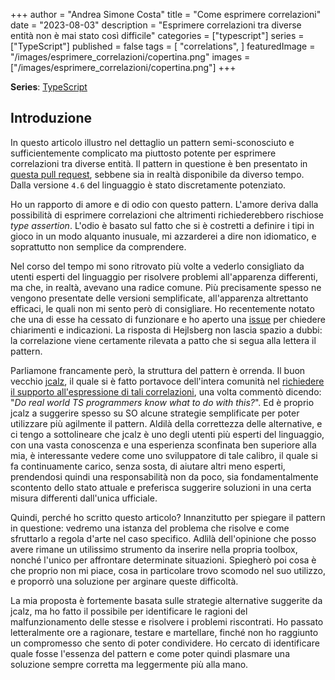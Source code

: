+++
author = "Andrea Simone Costa"
title = "Come esprimere correlazioni"
date = "2023-08-03"
description = "Esprimere correlazioni tra diverse entità non è mai stato così difficile"
categories = ["typescript"]
series = ["TypeScript"]
published = false
tags = [
    "correlations",
]
featuredImage = "/images/esprimere_correlazioni/copertina.png"
images = ["/images/esprimere_correlazioni/copertina.png"]
+++

__Series__: [TypeScript](/it/series/typescript/)

## Introduzione

In questo articolo illustro nel dettaglio un pattern semi-sconosciuto e sufficientemente complicato ma piuttosto potente per esprimere correlazioni tra diverse entità. Il pattern in questione è ben presentato in [questa pull request](https://github.com/microsoft/TypeScript/pull/47109), sebbene sia in realtà disponibile da diverso tempo. Dalla versione `4.6` del linguaggio è stato discretamente potenziato.

Ho un rapporto di amore e di odio con questo pattern. L'amore deriva dalla possibilità di esprimere correlazioni che altrimenti richiederebbero rischiose _type assertion_. L'odio è basato sul fatto che si è costretti a definire i tipi in gioco in un modo alquanto inusuale, mi azzarderei a dire non idiomatico, e soprattutto non semplice da comprendere.

Nel corso del tempo mi sono ritrovato più volte a vederlo consigliato da utenti esperti del linguaggio per risolvere problemi all'apparenza differenti, ma che, in realtà, avevano una radice comune. Più precisamente spesso ne vengono presentate delle versioni semplificate, all'apparenza altrettanto efficaci, le quali non mi sento però di consigliare. Ho recentemente notato che una di esse ha cessato di funzionare e ho aperto una [issue](https://github.com/microsoft/TypeScript/issues/54834) per chiedere chiarimenti e indicazioni. La risposta di Hejlsberg non lascia spazio a dubbi: la correlazione viene certamente rilevata a patto che si segua alla lettera il pattern.

Parliamone francamente però, la struttura del pattern è orrenda. Il buon vecchio [jcalz](https://stackoverflow.com/users/2887218/jcalz), il quale si è fatto portavoce dell'intera comunità nel [richiedere il supporto all'espressione di tali correlazioni](https://github.com/microsoft/TypeScript/issues/30581), una volta commentò dicendo: "_Do real world TS programmers know what to do with this?_". Ed è proprio jcalz a suggerire spesso su SO alcune strategie semplificate per poter utilizzare più agilmente il pattern. Aldilà della correttezza delle alternative, e ci tengo a sottolineare che jcalz è uno degli utenti più esperti del linguaggio, con una vasta conoscenza e una esperienza sconfinata ben superiore alla mia, è interessante vedere come uno sviluppatore di tale calibro, il quale si fa continuamente carico, senza sosta, di aiutare altri meno esperti, prendendosi quindi una responsabilità non da poco, sia fondamentalmente scontento dello stato attuale e preferisca suggerire soluzioni in una certa misura differenti dall'unica ufficiale.

Quindi, perché ho scritto questo articolo? Innanzitutto per spiegare il pattern in questione: vedremo una istanza del problema che risolve e come sfruttarlo a regola d'arte nel caso specifico. Adlilà dell'opinione che posso avere rimane un utilissimo strumento da inserire nella propria toolbox, nonché l'unico per affrontare determinate situazioni. Spiegherò poi cosa è che proprio non mi piace, cosa in particolare trovo scomodo nel suo utilizzo, e proporrò una soluzione per arginare queste difficoltà.

La mia proposta è fortemente basata sulle strategie alternative suggerite da jcalz, ma ho fatto il possibile per identificare le ragioni del malfunzionamento delle stesse e risolvere i problemi riscontrati. Ho passato letteralmente ore a ragionare, testare e martellare, finché non ho raggiunto un compromesso che sento di poter condividere. Ho cercato di identificare quale fosse l'essenza del pattern e come poter quindi plasmare una soluzione sempre corretta ma leggermente più alla mano.